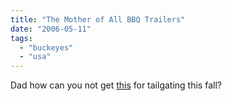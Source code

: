 ```yaml
---
title: "The Mother of All BBQ Trailers"
date: "2006-05-11"
tags: 
  - "buckeyes"
  - "usa"
---
```


Dad how can you not get [this](http://www.coolest-gadgets.com/20060510/the-mother-of-all-barbeque-trailers/) for tailgating this fall?
